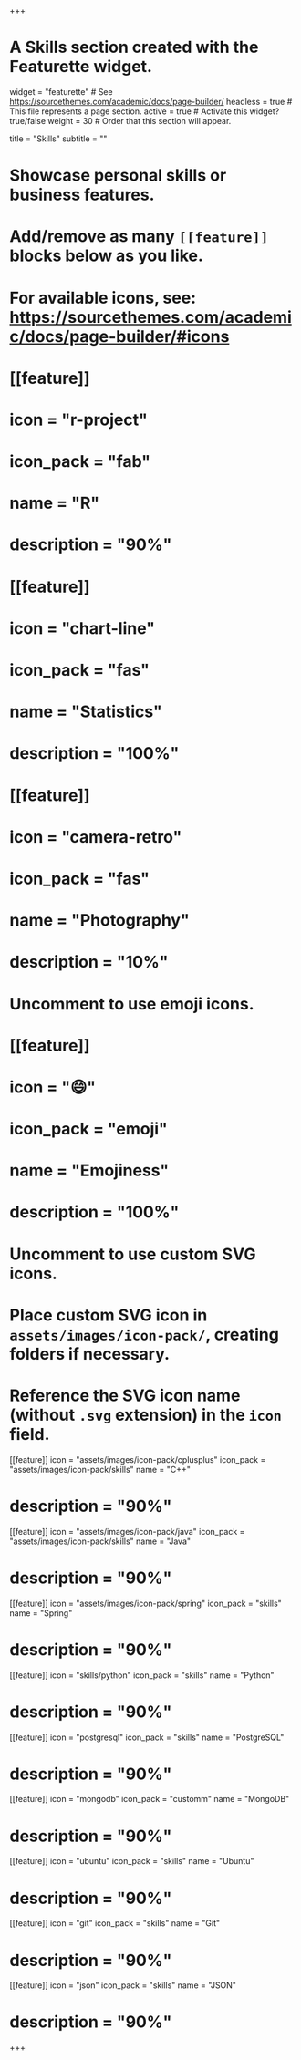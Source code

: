 +++
# A Skills section created with the Featurette widget.
widget = "featurette"  # See https://sourcethemes.com/academic/docs/page-builder/
headless = true  # This file represents a page section.
active = true  # Activate this widget? true/false
weight = 30  # Order that this section will appear.

title = "Skills"
subtitle = ""

# Showcase personal skills or business features.
# 
# Add/remove as many `[[feature]]` blocks below as you like.
# 
# For available icons, see: https://sourcethemes.com/academic/docs/page-builder/#icons

# [[feature]]
#  icon = "r-project"
#  icon_pack = "fab"
#  name = "R"
#  description = "90%"
  
# [[feature]]
#  icon = "chart-line"
#  icon_pack = "fas"
#  name = "Statistics"
#  description = "100%"  
  
# [[feature]]
#  icon = "camera-retro"
#  icon_pack = "fas"
# name = "Photography"
#  description = "10%"

# Uncomment to use emoji icons.
# [[feature]]
#  icon = ":smile:"
#  icon_pack = "emoji"
#  name = "Emojiness"
#  description = "100%"  

# Uncomment to use custom SVG icons.
# Place custom SVG icon in `assets/images/icon-pack/`, creating folders if necessary.
# Reference the SVG icon name (without `.svg` extension) in the `icon` field.
  [[feature]]
  icon = "assets/images/icon-pack/cplusplus"
  icon_pack = "assets/images/icon-pack/skills"
  name = "C++"
#  description = "90%"

[[feature]]
  icon = "assets/images/icon-pack/java"
  icon_pack = "assets/images/icon-pack/skills"
  name = "Java"
#  description = "90%"

[[feature]]
  icon = "assets/images/icon-pack/spring"
  icon_pack = "skills"
  name = "Spring"
#  description = "90%"

[[feature]]
  icon = "skills/python"
  icon_pack = "skills"
  name = "Python"
#  description = "90%"

[[feature]]
  icon = "postgresql"
  icon_pack = "skills"
  name = "PostgreSQL"
#  description = "90%"

[[feature]]
  icon = "mongodb"
  icon_pack = "customm"
  name = "MongoDB"
#  description = "90%"

[[feature]]
  icon = "ubuntu"
  icon_pack = "skills"
  name = "Ubuntu"
#  description = "90%"

[[feature]]
  icon = "git"
  icon_pack = "skills"
  name = "Git"
#  description = "90%"

[[feature]]
  icon = "json"
  icon_pack = "skills"
  name = "JSON"
#  description = "90%"

+++
